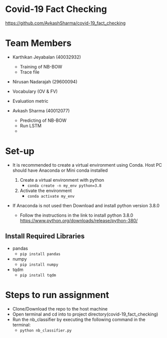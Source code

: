 # Covid-19 Fact Checking
https://github.com/AvkashSharma/covid-19_fact_checking

# Team Members
- Karthikan Jeyabalan (40032932)
  - Training of NB-BOW
  - Trace file

- Nirusan Nadarajah (29600094)
 - Vocabulary (OV & FV)
 - Evaluation metric

- Avkash Sharma (40012077)
  - Predicting of NB-BOW
  - Run LSTM
  - 

# Set-up 
- It is recommended to create a virtual environment using Conda. Host PC should have Anaconda or Mini conda installed
  1) Create a virtual environment with python 
      - ```conda create -n my_env python=3.8 ```
  2) Activate the environment
      - ```conda activate my_env```
      
- If Anaconda is not used then Download and install python version 3.8.0
  - Follow the instructions in the link to install python 3.8.0 https://www.python.org/downloads/release/python-380/
  
## Install Required Libraries
- pandas 
  - ```pip install pandas```
- numpy 
  - ```pip install numpy```
- tqdm 
  - ```pip install tqdm```
 
 
# Steps to run assignment
- Clone/Download the repo to the host machine
- Open terminal and cd into to project directory(covid-19_fact_checking)
- Run the nb_classifier by executing the following command in the terminal: 
  - ```python nb_classifier.py```
